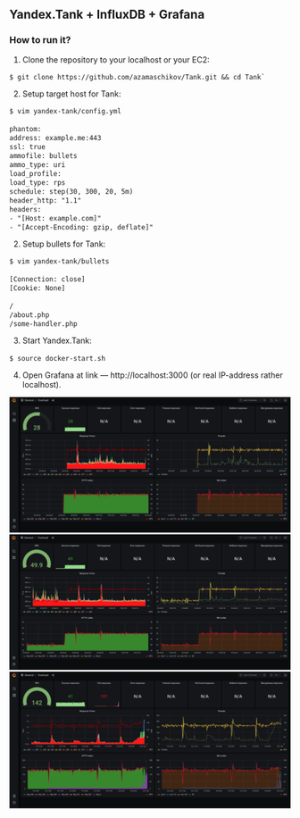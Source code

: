 ## Yandex.Tank + InfluxDB + Grafana

### How to run it?

1. Clone the repository to your localhost or your EC2:

```
$ git clone https://github.com/azamaschikov/Tank.git && cd Tank`
```

2. Setup target host for Tank:

```
$ vim yandex-tank/config.yml

phantom:
address: example.me:443
ssl: true
ammofile: bullets
ammo_type: uri
load_profile:
load_type: rps
schedule: step(30, 300, 20, 5m)
header_http: "1.1"
headers:
- "[Host: example.com]"
- "[Accept-Encoding: gzip, deflate]"
```

2. Setup bullets for Tank:

```
$ vim yandex-tank/bullets

[Connection: close]
[Cookie: None]

/
/about.php
/some-handler.php
```

3. Start Yandex.Tank:

`$ source docker-start.sh`

4. Open Grafana at link — http://localhost:3000 (or real IP-address rather localhost).

![](Picture-1.png)
![](Picture-2.png)
![](Picture-3.png)
